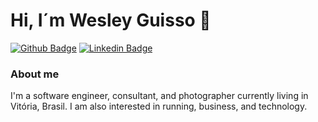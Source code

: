 # Hi, I´m Wesley Guisso 👋

[![Github Badge](https://img.shields.io/badge/-Github-000?style=flat-square&logo=Github&logoColor=white&link=https://github.com/wguisso)](https://github.com/wguisso)
[![Linkedin Badge](https://img.shields.io/badge/-LinkedIn-blue?style=flat-square&logo=Linkedin&logoColor=white&link=https://www.linkedin.com/in/wguisso/)](https://www.linkedin.com/in/wguisso/)

### About me
I'm a software engineer, consultant, and photographer currently living in Vitória, Brasil. I am also interested in running, business, and technology.

<!--
**wguisso/wguisso** is a ✨ _special_ ✨ repository because its `README.md` (this file) appears on your GitHub profile.

Here are some ideas to get you started:

- 🔭 I’m currently working on ...
- 🌱 I’m currently learning ...
- 👯 I’m looking to collaborate on ...
- 🤔 I’m looking for help with ...
- 💬 Ask me about ...
- 📫 How to reach me: ...
- 😄 Pronouns: ...
- ⚡ Fun fact: ...
-->
